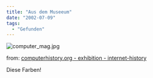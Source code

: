 ```yaml
---
title: "Aus dem Museeum"
date: "2002-07-09"
tags:
  - "Gefunden"
---
```


![computer_mag.jpg](images/computer_mag.jpg)

from: [computerhistory.org - exhibition - internet-history](http://www.computerhistory.org/exhibits/internet_history/index.page)

Diese Farben!
